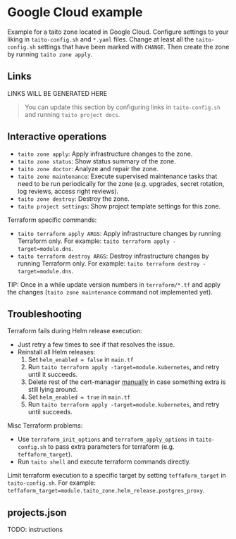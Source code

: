 # Google Cloud example

Example for a taito zone located in Google Cloud. Configure settings to your liking in `taito-config.sh` and `*.yaml` files. Change at least all the `taito-config.sh` settings that have been marked with `CHANGE`. Then create the zone by running `taito zone apply`.

## Links

[//]: # (GENERATED LINKS START)

LINKS WILL BE GENERATED HERE

[//]: # (GENERATED LINKS END)

> You can update this section by configuring links in `taito-config.sh` and running `taito project docs`.

## Interactive operations

* `taito zone apply`: Apply infrastructure changes to the zone.
* `taito zone status`: Show status summary of the zone.
* `taito zone doctor`: Analyze and repair the zone.
* `taito zone maintenance`: Execute supervised maintenance tasks that need to be run periodically for the zone (e.g. upgrades, secret rotation, log reviews, access right reviews).
* `taito zone destroy`: Destroy the zone.
* `taito project settings`: Show project template settings for this zone.

Terraform specific commands:

* `taito terraform apply ARGS`: Apply infrastructure changes by running Terraform only. For example: `taito terraform apply -target=module.dns`.
* `taito terraform destroy ARGS`: Destroy infrastructure changes by running Terraform only. For example: `taito terraform destroy -target=module.dns`.

TIP: Once in a while update version numbers in `terraform/*.tf` and apply the changes (`taito zone maintenance` command not implemented yet).

## Troubleshooting

Terraform fails during Helm release execution:

* Just retry a few times to see if that resolves the issue.
* Reinstall all Helm releases:
  1. Set `helm_enabled = false` in `main.tf`
  2. Run `taito terraform apply -target=module.kubernetes`, and retry until it succeeds.
  3. Delete rest of the cert-manager [manually](https://github.com/jetstack/cert-manager/issues/2273#issuecomment-564525232) in case something extra is still lying around.
  4. Set `helm_enabled = true` in `main.tf`
  5. Run `taito terraform apply -target=module.kubernetes`, and retry until succeeds.

Misc Terraform problems:

* Use `terraform_init_options` and `terraform_apply_options` in `taito-config.sh` to pass extra parameters for terraform (e.g. `teffaform_target`).
* Run `taito shell` and execute terraform commands directly.

Limit terraform execution to a specific target by setting `teffaform_target` in `taito-config.sh`. For example: `teffaform_target=module.taito_zone.helm_release.postgres_proxy`.

## projects.json

TODO: instructions
